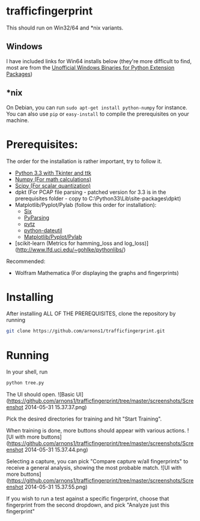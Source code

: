 trafficfingerprint
==================
This should run on Win32/64 and *nix variants.

Windows
-------
I have included links for Win64 installs below (they're more difficult to find, most are from the [Unofficial Windows Binaries for Python Extension Packages](http://www.lfd.uci.edu/~gohlke/pythonlibs/))

*nix
----
On Debian, you can run ```sudo apt-get install python-numpy``` for instance. You can also use ```pip``` or ```easy-install``` to compile the prerequisites on your machine.

Prerequisites:
==============
The order for the installation is rather important, try to follow it.

* [Python 3.3 with Tkinter and ttk](http://www.python.org/ftp/python/3.3.5/python-3.3.5.amd64.msi)
* [Numpy (For math calculations)](http://www.lfd.uci.edu/~gohlke/pythonlibs/tid72nv9/numpy-MKL-1.8.1.win-amd64-py3.3.exe)
* [Scipy (For scalar quantization)](http://www.lfd.uci.edu/~gohlke/pythonlibs/tid72nv9/scipy-0.14.0c1.win-amd64-py3.3.exe)
* dpkt (For PCAP file parsing - patched version for 3.3 is in the prerequisites folder - copy to C:\Python33\Lib\site-packages\dpkt)
* Matplotlib/Pyplot/Pylab (follow this order for installation):
  * [Six](http://www.lfd.uci.edu/~gohlke/pythonlibs/tid72nv9/six-1.6.1.win-amd64-py3.3.exe)
  * [PyParsing](http://www.lfd.uci.edu/~gohlke/pythonlibs/tid72nv9/pyparsing-2.0.2.win-amd64-py3.3.exe)
  * [pytz](http://www.lfd.uci.edu/~gohlke/pythonlibs/tid72nv9/pytz-2014.2.win-amd64-py3.3.exe)
  * [python-dateutil](http://www.lfd.uci.edu/~gohlke/pythonlibs/tid72nv9/python-dateutil-2.2.win-amd64-py3.3.exe)
  * [Matplotlib/Pyplot/Pylab](http://www.lfd.uci.edu/~gohlke/pythonlibs/tid72nv9/matplotlib-1.3.1.win-amd64-py3.3.exe)
* [scikit-learn (Metrics for hamming_loss and log_loss)] (http://www.lfd.uci.edu/~gohlke/pythonlibs/)

Recommended:
* Wolfram Mathematica (For displaying the graphs and fingerprints)

Installing
==========
After installing ALL OF THE PREREQUISITES, clone the repository by running
```bash
git clone https://github.com/arnons1/trafficfingerprint.git
```

Running
=======
In your shell, run
```bash
python tree.py
```
The UI should open.
![Basic UI](https://github.com/arnons1/trafficfingerprint/tree/master/screenshots/Screenshot 2014-05-31 15.37.37.png)

Pick the desired directories for training and hit "Start Training".

When training is done, more buttons should appear with various actions.
![UI with more buttons](https://github.com/arnons1/trafficfingerprint/tree/master/screenshots/Screenshot 2014-05-31 15.37.44.png)

Selecting a capture, you can pick "Compare capture w/all fingerprints" to receive a general analysis, showing the most probable match.
![UI with more buttons](https://github.com/arnons1/trafficfingerprint/tree/master/screenshots/Screenshot 2014-05-31 15.37.55.png)

If you wish to run a test against a specific fingerprint, choose that fingerprint from the second dropdown, and pick "Analyze just this fingerprint"

 